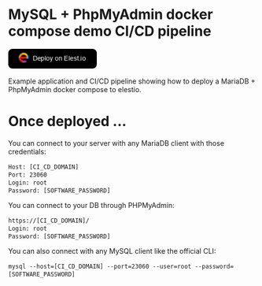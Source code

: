 # MySQL + PhpMyAdmin docker compose demo CI/CD pipeline


<a href="https://dash.elest.io/deploy?source=cicd&social=dockerCompose&url=https://github.com/elestio-examples/docker-compose-mariadb"><img src="deploy-on-elestio.png" alt="Deploy on Elest.io" width="180px" /></a>

Example application and CI/CD pipeline showing how to deploy a MariaDB + PhpMyAdmin docker compose to elestio.


# Once deployed ...

You can connect to your server with any MariaDB client with those credentials:

    Host: [CI_CD_DOMAIN]
    Port: 23060
    Login: root
    Password: [SOFTWARE_PASSWORD]

You can connect to your DB through PHPMyAdmin:

    https://[CI_CD_DOMAIN]/
    Login: root
    Password: [SOFTWARE_PASSWORD]

You can also connect with any MySQL client like the official CLI:

    mysql --host=[CI_CD_DOMAIN] --port=23060 --user=root --password=[SOFTWARE_PASSWORD]